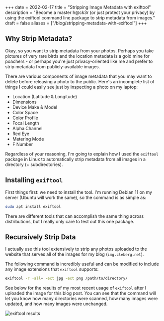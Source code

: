+++
date = 2022-02-17
title = "Stripping Image Metadata with exiftool"
description = "Become a master h@ck3r (or just protect your privacy) by using the exiftool command line package to strip metadata from images."
draft = false
aliases = ["/blog/stripping-metadata-with-exiftool"]
+++

## Why Strip Metadata?

Okay, so you want to strip metadata from your photos. Perhaps you take pictures
of very rare birds and the location metadata is a gold mine for poachers - or
perhaps you're just privacy-oriented like me and prefer to strip metadata from
publicly-available images.

There are various components of image metadata that you may want to delete
before releasing a photo to the public. Here's an incomplete list of things I
could easily see just by inspecting a photo on my laptop:

-   Location (Latitude & Longitude)
-   Dimensions
-   Device Make & Model
-   Color Space
-   Color Profile
-   Focal Length
-   Alpha Channel
-   Red Eye
-   Metering Mode
-   F Number

Regardless of your reasoning, I'm going to explain how I used the `exiftool`
package in Linux to automatically strip metadata from all images in a directory
(+ subdirectories).

## Installing `exiftool`

First things first: we need to install the tool. I'm running Debian 11 on my
server (Ubuntu will work the same), so the command is as simple as:

```bash
sudo apt install exiftool
```

There are different tools that can accomplish the same thing across
distributions, but I really only care to test out this one package.

## Recursively Strip Data

I actually use this tool extensively to strip any photos uploaded to the website
that serves all of the images for my blog (`img.cleberg.net`).

The following command is incredibly useful and can be modified to include any
image extensions that `exiftool` supports:

```bash
exiftool -r -all= -ext jpg -ext png /path/to/directory/
```

See below for the results of my most recent usage of `exiftool` after I uploaded
the image for this blog post. You can see that the command will let you know how
many directories were scanned, how many images were updated, and how many images
were unchanged.

![exiftool results](https://img.cleberg.net/blog/20220217-stripping-metadata-with-exiftool/exiftool.png)
